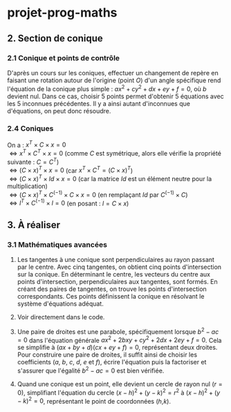 # projet-prog-maths

## 2. Section de conique
### 2.1 Conique et points de contrôle
D'après un cours sur les coniques, effectuer un changement de repère en faisant une rotation autour de l'origine (point $`O`$) d'un angle spécifique rend l'équation de la conique plus simple : $`ax^2 + cy^2 + dx + ey + f = 0`$, où $`b`$ devient nul. Dans ce cas, choisir 5 points permet d'obtenir 5 équations avec les 5 inconnues précédentes. Il y a ainsi autant d'inconnues que d'équations, on peut donc résoudre.

### 2.4 Coniques
On a :
$`x^T \times C \times x = 0`$
<br>$`\Leftrightarrow x^T \times C^T \times x = 0`$ (comme $`C`$ est symétrique, alors elle vérifie la propriété suivante : $`C = C^T`$)
<br>$`\Leftrightarrow (C \times x)^T \times x = 0`$ (car $`x^T × C^T = (C \times x)^T`$)
<br>$`\Leftrightarrow (C \times x)^T \times Id \times x = 0`$ (car la matrice $`Id`$ est un élément neutre pour la multiplication)
<br>$`\Leftrightarrow (C \times x)^T \times C^(-1) \times C \times x = 0`$ (en remplaçant $`Id`$ par $`C^(-1) \times C`$)
<br>$`\Leftrightarrow l^T \times C^(-1) \times l = 0`$ (en posant : $`l = C \times x`$)

## 3. À réaliser

### 3.1 Mathématiques avancées

1) Les tangentes à une conique sont perpendiculaires au rayon passant par le centre. Avec cinq tangentes, on obtient cinq points d'intersection sur la conique. En déterminant le centre, les vecteurs du centre aux points d'intersection, perpendiculaires aux tangentes, sont formés. En créant des paires de tangentes, on trouve les points d'intersection correspondants. Ces points définissent la conique en résolvant le système d'équations adéquat.

2) Voir directement dans le code.

3) Une paire de droites est une parabole, spécifiquement lorsque $`b^2 − ac = 0`$ dans l'équation générale $`ax^2 + 2bxy + cy^2 + 2dx + 2ey + f = 0`$. Cela se simplifie à $`(ax + by + d)(cx + ey + f) = 0`$, représentant deux droites. Pour construire une paire de droites, il suffit ainsi de choisir les coefficients ($`a`$, $`b`$, $`c`$, $`d`$, $`e`$ et $`f`$), écrire l'équation puis la factoriser et s'assurer que l'égalité $`b^2 − ac = 0`$ est bien vérifiée.

4) Quand une conique est un point, elle devient un cercle de rayon nul ($`r = 0`$), simplifiant l'équation du cercle $`(x - h)^2 + (y - k)^2 = r^2`$ à $`(x-h)^2 + (y-k)^2 = 0`$, représentant le point de coordonnées ($`h`$,$`k`$).
